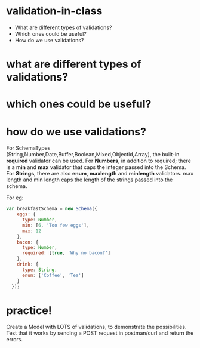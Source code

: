 # validation-in-class
* What are different types of validations?
* Which ones could be useful?
* How do we use validations?

# what are different types of validations?

# which ones could be useful?

# how do we use validations?
For SchemaTypes (String,Number,Date,Buffer,Boolean,Mixed,Objectid,Array), the built-in **required** validator can be used.
For **Numbers**, in addition to required; there is a **min** and **max** validator that caps the integer passed into the Schema.
For **Strings**, there are also  **enum**, **maxlength** and **minlength** validators.
max length and min length caps the length of the strings passed into the schema.

For eg:
```js
var breakfastSchema = new Schema({
    eggs: {
      type: Number,
      min: [6, 'Too few eggs'],
      max: 12
    },
    bacon: {
      type: Number,
      required: [true, 'Why no bacon?']
    },
    drink: {
      type: String,
      enum: ['Coffee', 'Tea']
    }
  });
```
# practice!
Create a Model with LOTS of validations, to demonstrate the possibilities. Test that it works by sending a POST request in postman/curl and return the errors.
